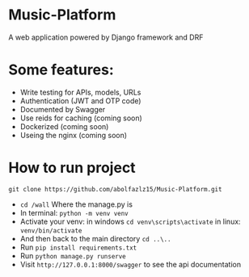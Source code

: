 # Music-Platform
A web application powered by Django framework and DRF

# Some features:
- Write testing for APIs, models, URLs
- Authentication (JWT and OTP code)
- Documented by Swagger
- Use reids for caching (coming soon)
- Dockerized (coming soon)
- Useing the nginx (coming soon)

# How to run project
```
git clone https://github.com/abolfazlz15/Music-Platform.git
```

- `cd /wall` Where the manage.py is
- In terminal: `python -m venv venv`
- Activate your venv: in windows `cd venv\scripts\activate` in linux: `venv/bin/activate`
- And then back to the main directory `cd ..\..`
- Run `pip install requirements.txt`
- Run `python manage.py runserve`
- Visit `http://127.0.0.1:8000/swagger` to see the api documentation
